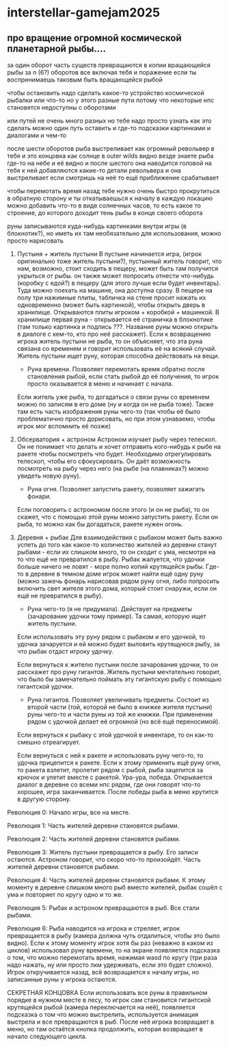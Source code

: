 # interstellar-gamejam2025

## про вращение огромной космической планетарной рыбы....

за один оборот часть существ превращаются в копии вращающейся рыбы
за n (6?) оборотов все включая тебя и поражение если ты воспринимаешь таковым быть вращающейся рыбой

чтобы остановить надо сделать какое-то устройство космической рыбалки или что-то но у этого разные пути потому что некоторые нпс становятся недоступны с оборотами

или путей не очень много разных но тебе надо просто узнать как это сделать
можно один путь оставить
и где-то подсказки картинками и диалогами и чем-то

после шести оборотов рыба выстреливает как огромный револьвер в тебя и это концовка
как солнце в outer wilds видно везде знаете
рыба где-то на небе и её видно
и после шестого она наводится головой на тебя к ней добавляются какие-то детали револьвера и она выстреливает
если смотришь на неё то ещё приближение срабатывает

чтобы перемотать время назад тебе нужно очень быстро прокрутиться в обратную сторону и ты откатываешься к началу
в каждую локацию можно добавить что-то в виде солнечных часов, то есть какое то строение, до которого доходит тень рыбы в конце своего оборота

руны записываются куда-нибудь картинками внутри игры (в блокнотик?), но иметь их там необязательно для использования, можно просто нарисовать

1. Пустыня + житель пустыни
   В пустыне начинается игра, (игрок оригинально тоже житель пустыни?), пустынный житель говорит, что нам, возможно, стоит сходить в пещеру, может быть там получится укрыться от рыбы. он также может попросить отнести что-нибудь (коробку с едой?) в пещеру (для этого лучше если будет инвентарь).
   Туда можно поехать на машине, она доступна сразу.
   В пещере на полу три нажимные плиты, табличка на стене просит нажать их одновременно (может быть картинкой), чтобы открыть дверь в хранилище. Открываются плиты игроком + коробкой + машинкой.
   В хранилище первая руна - открывается её страничка в блокнотике (там только картинка и подпись ???. Название руны можно открыть в диалоге с кем-то, кто про неё расскажет).
   Если к возвращению игрока житель пустыни не рыба, то он объясняет, что эта руна связана со временем и говорит использовать её на всякий случай. Житель пустыни ищет руну, которая способна действовать на вещи.

   - Руна времени. Позволяет перемотать время обратно после становления рыбой, если стать рыбой до её получения, то игрок просто оказывается в меню и начинает с начала.

   Если житель уже рыба, то догадаться о связи руны со временем можно по записям в его доме (ну и когда он не рыба тоже). Также там есть часть изображения руны чего-то (так чтобы её было проблематично просто дорисовать, но при этом узнаваемо, чтобы игрок мог вспомнить её позже)

2. Обсерватория + астроном
   Астроном изучает рыбу через телескоп. Он не понимает что делать и хочет отправить кого-нибудь к рыбе на ракете чтобы посмотреть что будет.
   Необходимо отрегулировать телескоп, чтобы его сфокусировать. Он даёт возможность посмотреть на рыбу через него (на рыбе (на плавниках?) можно увидеть новую руну).

   - Руна огня. Позволяет запустить ракету, позволяет зажигать фонари.

   Если поговорить с астрономом после этого (и он не рыба), то он скажет, что с помощью этой руны можно запустить ракету. Если он рыба, то можно как бы догадаться, ракете нужен огонь.

3. Деревня + рыбак
   Для взаимодействия с рыбаком может быть важно успеть до того как какое-то количество жителей из деревни станут рыбами - если их слишком много, то он сходит с ума, несмотря на то что ещё не превратился в рыбу.
   Рыбак жалуется, что удочки больше ничего не ловят - море полно копий крутящейся рыбы.
   Где-то в деревне в темном доме игрок может найти ещё одну руну (можно зажечь фонарь нарисовав рядом руну огня, либо попросить включить свет жителя этого дома, который стоит снаружи, если он ещё не превратился в рыбу).

   - Руна чего-то (я не придумала). Действует на предметы (зачарование удочки тому пример). Та самая, которую ищет житель пустыни.

   Если использовать эту руну рядом с рыбаком и его удочкой, то удочка зачаруется и ей можно будет выловить крутящуюся рыбу, за что рыбак отдаст игроку удочку.

   Если вернуться к жителю пустыни после зачарования удочки, то он расскажет про руну гигантов. Житель пустыни мечтательно говорит, что было бы замечательно поймать эту гигантскую рыбу с помощью гигантской удочки.

   - Руна гигантов. Позволяет увеличивать предметы. Состоит из второй части (той, которой не было в книжке жителя пустыни) руны чего-то и части руны из той же книжки. При применении рядом с удочкой делает её огромной (но всё ещё переносимой).

   Если вернуться к рыбаку с этой удочкой в инвентаре, то он как-то смешно отреагирует.

   Если вернуться с ней к ракете и использовать руну чего-то, то удочка прицепится к ракете. Если к этому применить ещё руну огня, то ракета взлетит, пролетит рядом с рыбой, рыба зацепится за крючок и улетит вместе с ракетой. Ура-ура, победа. Открывается диалог в деревне со всеми нпс рядом, где они говорят что-то хорошее, игра заканчивается. После победы рыба в меню крутится в другую сторону.

Революция 0:
Начало игры, все на месте.

Революция 1:
Часть жителей деревни становятся рыбами.

Революция 2:
Часть жителей деревни становятся рыбами.

Революция 3:
Житель пустыни превращается в рыбу. Его записи остаются.
Астроном говорит, что скоро что-то произойдёт.
Часть жителей деревни становятся рыбами.

Революция 4:
Часть жителей деревни становятся рыбами.
К этому моменту в деревне слишком много рыб вместо жителей, рыбак сошёл с ума и повторяет по кругу одно и то же.

Революция 5:
Рыбак и астроном превращаются в рыб.
Все стали рыбами.

Революция 6:
Рыба наводится на игрока и стреляет, игрок превращается в рыбу (камера должна чуть отдалиться, чтобы это было видно).
Если к этому моменту игрок хотя бы раз (неважно в каком из циклов) использовал руну времени, то на экране появляется подсказка о том, что можно перемотать время, нажимая wasd по кругу (три раза надо нажать, ну или просто лкм удерживать, если это будет сложно).
Игрок откручивается назад, всё возвращается к началу игры, но записанные руны у игрока остаются.

СЕКРЕТНАЯ КОНЦОВКА
Если использовать все руны в правильном порядке в нужном месте в лесу, то игрок сам становится гигантской крутящейся рыбой (камера переключается на неё), появляется подсказка о том что можно выстрелить, используется анимация выстрела и все превращаются в рыб.
После неё игрока возвращает в меню, но там остаётся кнопка продолжить, которая возвращает в начало следующего цикла.
